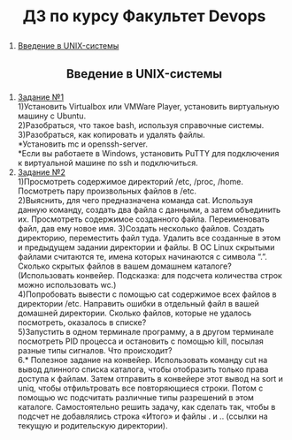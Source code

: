 # <p align=center> **ДЗ по курсу Факультет Devops**
1. [Введение в UNIX-системы](#ux1)

## <p align=center> Введение в UNIX-системы <a name="ux1"></a>
1. [Задание №1](https://github.com/Alexei-T/geek/tree/master/1)  
1)Установить Virtualbox или VMWare Player, установить виртуальную машину с Ubuntu.  
2)Разобраться, что такое bash, используя справочные системы.  
3)Разобраться, как копировать и удалять файлы.  
\*Установить mc и openssh-server.  
\*Если вы работаете в Windows, установить PuTTY для подключения к виртуальной машине по ssh и подключиться.
2. [Задание №2](https://github.com/Alexei-T/geek/tree/master/2)  
1)Просмотреть содержимое директорий /etc, /proc, /home. Посмотреть пару произвольных файлов в /etc.  
2)Выяснить, для чего предназначена команда cat. Используя данную команду, создать два файла с данными, а затем объединить их. Просмотреть содержимое созданного файла.   Переименовать файл, дав ему новое имя.
3)Создать несколько файлов. Создать директорию, переместить файл туда. Удалить все созданные в этом и предыдущем задании директории и файлы. В ОС Linux скрытыми файлами считаются те, имена которых начинаются с символа “.”. Сколько скрытых файлов в вашем домашнем каталоге? (Использовать конвейер. Подсказка: для подсчета количества строк можно использовать wc.)  
4)Попробовать вывести с помощью cat содержимое всех файлов в директории /etc. Направить ошибки в отдельный файл в вашей домашней директории. Сколько файлов, которые не удалось посмотреть, оказалось в списке?  
5)Запустить в одном терминале программу, а в другом терминале посмотреть PID процесса и остановить с помощью kill, посылая разные типы сигналов. Что происходит?   
6.* Полезное задание на конвейер. Использовать команду cut на вывод длинного списка каталога, чтобы отобразить только права доступа к файлам. Затем отправить в конвейере этот вывод на sort и uniq, чтобы отфильтровать все повторяющиеся строки. Потом с помощью wc подсчитать различные типы разрешений в этом каталоге. Самостоятельно решить задачу, как сделать так, чтобы в подсчет не добавлялись строка «Итого» и файлы . и .. (ссылки на текущую и родительскую директории).  
